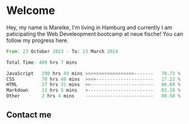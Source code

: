 # Welcome

Hey, my name is Mareike, I'm living in Hamburg and currently I am paticipating the Web Develeopment bootcamp at neue fische!
You can follow my progress here.

<!--START_SECTION:waka-->

```rust
From: 23 October 2023 - To: 13 March 2024

Total Time: 409 hrs 7 mins

JavaScript   290 hrs 49 mins >>>>>>>>>>>>>>>>>>-------   70.73 %
CSS          70 hrs 49 mins  >>>>---------------------   17.23 %
HTML         27 hrs 31 mins  >>-----------------------   06.69 %
Markdown     13 hrs 5 mins   >------------------------   03.18 %
Other        2 hrs 4 mins    -------------------------   00.50 %
```

<!--END_SECTION:waka-->

## Contact me



